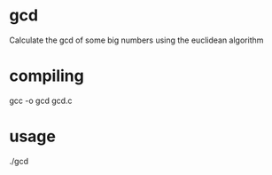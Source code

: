 # gcd
Calculate the gcd of some big numbers using the euclidean algorithm

# compiling
gcc -o gcd gcd.c

# usage
./gcd <num1> <num2>
